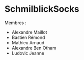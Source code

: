 # SchmilblickSocks

Membres :
- Alexandre Maillot
- Bastien Rémond
- Mathieu Arnaud
- Alexandre Ben Otham
- Ludovic Jeanne
